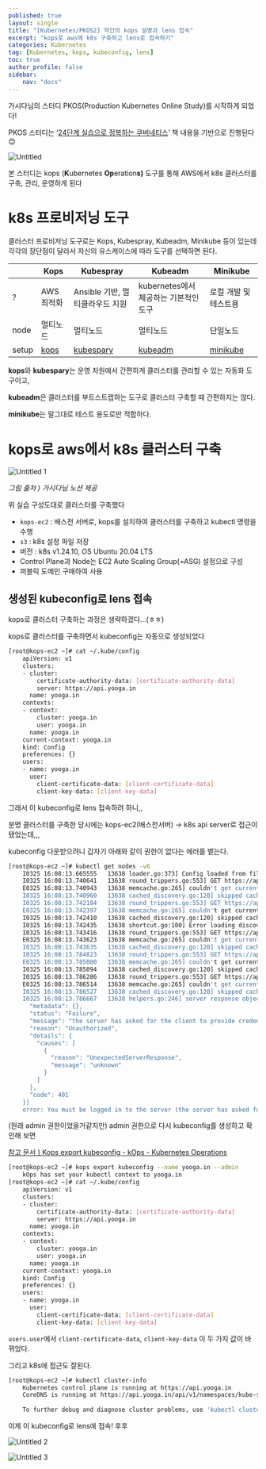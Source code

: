 ```yaml
---
published: true
layout: single
title: "[Kubernetes/PKOS2] 약간의 kops 설명과 lens 접속"
excerpt: "kops로 aws에 k8s 구축하고 lens로 접속하기"
categories: Kubernetes
tag: [Kubernetes, kops, kubeconfig, lens]
toc: true
author_profile: false
sidebar:
    nav: "docs"
---
```


가시다님의 스터디 PKOS(Production Kubernetes Online Study)를 시작하게 되었다!

PKOS 스터디는  ‘[24단계 실습으로 정복하는 쿠버네티스](http://www.yes24.com/Product/Goods/115187666)’ 책 내용을 기반으로 진행된다 😊

![Untitled](https://user-images.githubusercontent.com/100563973/227705553-eed8de50-be59-49f7-a13a-74cf818fc497.png)


본 스터디는 kops (**K**ubernetes **Op**eration**s)** 도구를 통해 AWS에서 k8s 클러스터를 구축, 관리, 운영하게 된다

# k8s 프로비저닝 도구

클러스터 프로비저닝 도구로는 Kops, Kubespray, Kubeadm, Minikube 등이 있는데 각각의 장단점이 달라서 자신의 유스케이스에 따라 도구를 선택하면 된다.

|  | Kops | Kubespray  | Kubeadm | Minikube |
| --- | --- | --- | --- | --- |
| ? | AWS 최적화 | Ansible 기반, 멀티클라우드 지원 | kubernetes에서 제공하는 기본적인 도구 | 로컬 개발 및 테스트용 |
| node | 멀티노드 | 멀티노드 | 멀티노드 | 단일노드 |
| setup | [kops](https://kubernetes.io/ko/docs/setup/production-environment/tools/kops/) | [kubespary](https://kubernetes.io/ko/docs/setup/production-environment/tools/kubespray/) | [kubeadm](https://kubernetes.io/ko/docs/setup/production-environment/tools/kubeadm/install-kubeadm/) | [minikube](https://kubernetes.io/ko/docs/tutorials/hello-minikube/) |

**kops**와 **kubespary**는 운영 차원에서 간편하게 클러스터를 관리할 수 있는 자동화 도구이고,

**kubeadm**은 클러스터를 부트스트랩하는 도구로 클러스터 구축할 때 간편하지는 않다.

**minikube**는 말그대로 테스트 용도로만 적합하다.

# kops로 aws에서 k8s 클러스터 구축

![Untitled 1](https://user-images.githubusercontent.com/100563973/227705564-2f003cc7-03e1-424a-bd90-aadaac3faf1d.png)


*그림 출처 ) 가시다님 노션 제공*

위 실습 구성도대로 클러스터를 구축했다

- `kops-ec2` : 배스천 서버로, kops를 설치하여 클러스터를 구축하고 kubectl 명령을 수행
- `s3` : k8s 설정 파일 저장
- 버전 : k8s v1.24.10, OS Ubuntu 20.04 LTS
- Control Plane과 Node는 EC2 Auto Scaling Group(=ASG) 설정으로 구성
- 퍼블릭 도메인 구매하여 사용

## 생성된 kubeconfig로 lens 접속

kops로 클러스터 구축하는 과정은 생략하겠다…(ㅎㅎ)

kops로 클러스터를 구축하면서 kubeconfig는 자동으로 생성되었다

```bash
[root@kops-ec2 ~]# cat ~/.kube/config
	apiVersion: v1
	clusters:
	- cluster:
	    certificate-authority-data: [certificate-authority-data]
	    server: https://api.yooga.in
	  name: yooga.in
	contexts:
	- context:
	    cluster: yooga.in
	    user: yooga.in
	  name: yooga.in
	current-context: yooga.in
	kind: Config
	preferences: {}
	users:
	- name: yooga.in
	  user:
	    client-certificate-data: [client-certificate-data]
	    client-key-data: [client-key-data]
```

그래서 이 kubeconfig로 lens 접속하려 하니,, 

분명 클러스터를 구축한 당시에는 kops-ec2(배스천서버) → k8s api server로 접근이 됐었는데,,,

kubeconfig 다운받으려니 갑자기 아래와 같이 권한이 없다는 에러를 뱉는다.

```bash
[root@kops-ec2 ~]# kubectl get nodes -v6
	I0325 16:08:13.665555   13638 loader.go:373] Config loaded from file:  /root/.kube/config
	I0325 16:08:13.740641   13638 round_trippers.go:553] GET https://api.yooga.in/api?timeout=32s 401 Unauthorized in 74 milliseconds
	E0325 16:08:13.740943   13638 memcache.go:265] couldn't get current server API group list: the server has asked for the client to provide credentials
	I0325 16:08:13.740960   13638 cached_discovery.go:120] skipped caching discovery info due to the server has asked for the client to provide credentials
	I0325 16:08:13.742184   13638 round_trippers.go:553] GET https://api.yooga.in/api?timeout=32s 401 Unauthorized in 1 milliseconds
	E0325 16:08:13.742397   13638 memcache.go:265] couldn't get current server API group list: the server has asked for the client to provide credentials
	I0325 16:08:13.742410   13638 cached_discovery.go:120] skipped caching discovery info due to the server has asked for the client to provide credentials
	I0325 16:08:13.742435   13638 shortcut.go:100] Error loading discovery information: the server has asked for the client to provide credentials
	I0325 16:08:13.743416   13638 round_trippers.go:553] GET https://api.yooga.in/api?timeout=32s 401 Unauthorized in 0 milliseconds
	E0325 16:08:13.743623   13638 memcache.go:265] couldn't get current server API group list: the server has asked for the client to provide credentials
	I0325 16:08:13.743635   13638 cached_discovery.go:120] skipped caching discovery info due to the server has asked for the client to provide credentials
	I0325 16:08:13.784823   13638 round_trippers.go:553] GET https://api.yooga.in/api?timeout=32s 401 Unauthorized in 41 milliseconds
	E0325 16:08:13.785080   13638 memcache.go:265] couldn't get current server API group list: the server has asked for the client to provide credentials
	I0325 16:08:13.785094   13638 cached_discovery.go:120] skipped caching discovery info due to the server has asked for the client to provide credentials
	I0325 16:08:13.786286   13638 round_trippers.go:553] GET https://api.yooga.in/api?timeout=32s 401 Unauthorized in 1 milliseconds
	E0325 16:08:13.786514   13638 memcache.go:265] couldn't get current server API group list: the server has asked for the client to provide credentials
	I0325 16:08:13.786527   13638 cached_discovery.go:120] skipped caching discovery info due to the server has asked for the client to provide credentials
	I0325 16:08:13.786667   13638 helpers.go:246] server response object: [{
	  "metadata": {},
	  "status": "Failure",
	  "message": "the server has asked for the client to provide credentials",
	  "reason": "Unauthorized",
	  "details": {
	    "causes": [
	      {
	        "reason": "UnexpectedServerResponse",
	        "message": "unknown"
	      }
	    ]
	  },
	  "code": 401
	}]
	error: You must be logged in to the server (the server has asked for the client to provide credentials)
```

(원래 admin 권한이었을거같지만) admin 권한으로 다시 kubeconfig를 생성하고 확인해 보면

[참고 문서 ) Kops export kubeconfig - kOps - Kubernetes Operations](https://kops.sigs.k8s.io/cli/kops_export_kubeconfig/)

```bash
[root@kops-ec2 ~]# kops export kubeconfig --name yooga.in --admin
	kOps has set your kubectl context to yooga.in
[root@kops-ec2 ~]# cat ~/.kube/config
	apiVersion: v1
	clusters:
	- cluster:
	    certificate-authority-data: [certificate-authority-data]
	    server: https://api.yooga.in
	  name: yooga.in
	contexts:
	- context:
	    cluster: yooga.in
	    user: yooga.in
	  name: yooga.in
	current-context: yooga.in
	kind: Config
	preferences: {}
	users:
	- name: yooga.in
	  user:
	    client-certificate-data: [client-certificate-data]
	    client-key-data: [client-key-data]
```

`users.user`에서 `client-certificate-data`, `client-key-data` 이 두 가지 값이 바뀌었다.

그리고 k8s에 접근도 잘된다.

```bash
[root@kops-ec2 ~]# kubectl cluster-info
	Kubernetes control plane is running at https://api.yooga.in
	CoreDNS is running at https://api.yooga.in/api/v1/namespaces/kube-system/services/kube-dns:dns/proxy
	
	To further debug and diagnose cluster problems, use 'kubectl cluster-info dump'
```

이제 이 kubeconfig로 lens에 접속! 후후

![Untitled 2](https://user-images.githubusercontent.com/100563973/227705609-3c96a6df-7e3b-4f67-9c99-99bd7c4ee59a.png)

![Untitled 3](https://user-images.githubusercontent.com/100563973/227705597-d6c523ff-242c-4657-98f7-bbd034d357b5.png)
